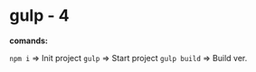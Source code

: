 # gulp - 4

**comands:**

`npm i` => Init project
`gulp` => Start project
`gulp build` => Build ver.
